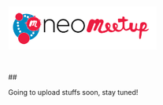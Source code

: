 <p align="left">
  <img src = "https://github.com/DBertazioli/NeoMeetup/blob/master/images/NeoMeetup.png" width = "60%"></a>
</p>
<br>

##&nbsp;

Going to upload stuffs soon, stay tuned!
